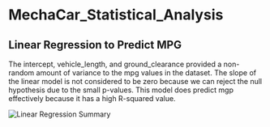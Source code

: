 # MechaCar_Statistical_Analysis

## Linear Regression to Predict MPG
The intercept, vehicle_length, and ground_clearance provided a non-random amount of variance to the mpg values in the dataset.
The slope of the linear model is not considered to be zero because we can reject the null hypothesis due to the small p-values.
This model does predict mgp effectively because it has a high R-squared value.

![Linear Regression Summary](C:/Users/Brandon/Bootcamp/R_Analysis/Deliv1.PNG)

